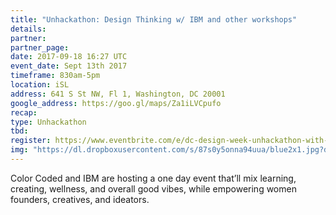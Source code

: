 ```yaml
---
title: "Unhackathon: Design Thinking w/ IBM and other workshops"
details:
partner:
partner_page:
date: 2017-09-18 16:27 UTC
event_date: Sept 13th 2017
timeframe: 830am-5pm
location: iSL
address: 641 S St NW, Fl 1, Washington, DC 20001
google_address: https://goo.gl/maps/Za1iLVCpufo
recap:
type: Unhackathon
tbd:
register: https://www.eventbrite.com/e/dc-design-week-unhackathon-with-ibm-tickets-38208347195?ref=eios&aff=eios
img: "https://dl.dropboxusercontent.com/s/87s0y5onna94uua/blue2x1.jpg?dl=0"
---
```


<div class="m-content__event">
  <p> Color Coded and IBM are hosting a one day event that’ll mix learning, creating, wellness, and overall good vibes, while empowering women founders, creatives, and ideators. </p>
</div>


